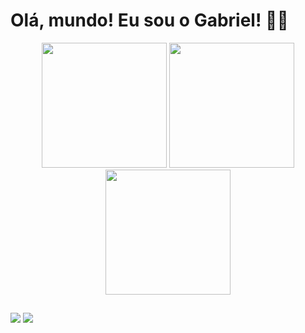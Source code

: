 # Olá, mundo! Eu sou o Gabriel! 🖖🏻

<div align="center">
  <img height="200px" src="https://github-readme-stats.vercel.app/api?username=almeidagds&show_icons=true&include_all_commits=true&count_private=true"/>
  <img height="200px" src="https://github-readme-stats.vercel.app/api/top-langs/?username=almeidagds"/>
  <img height="200px" src="https://www.aagnia.com/wp-content/uploads/2021/12/39998-web-development.gif" />  
</div>

##

<div> 
  <a href = "mailto:almeidag2001@gmail.com"><img src="https://img.shields.io/badge/-Gmail-%23333?style=for-the-badge&logo=gmail&logoColor=white" target="_blank"></a>
  <a href="https://www.linkedin.com/in/gabriel-de-almeida-03a74820b/" target="_blank"><img src="https://img.shields.io/badge/-LinkedIn-%230077B5?style=for-the-badge&logo=linkedin&logoColor=white" target="_blank"></a> 
</div>
